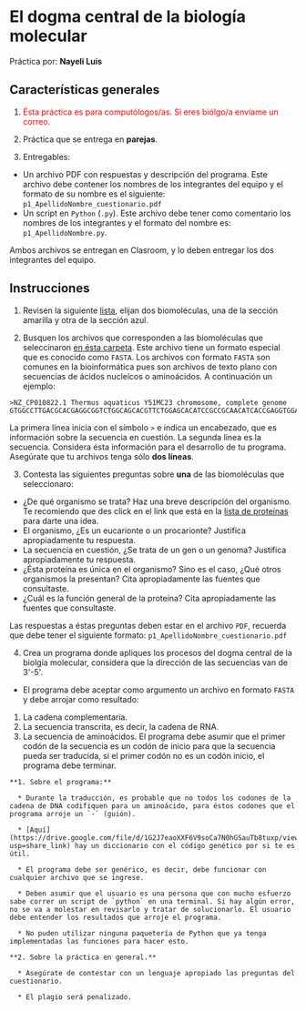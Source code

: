 # El dogma central de la biología molecular
Práctica por: **Nayeli Luis**

## Características generales

1. <font color="red">Ésta práctica es para computólogos/as. Si eres biólgo/a envíame un correo.</font>

2. Práctica que se entrega en **parejas**. 

3. Entregables: 
  * Un archivo PDF con respuestas y descripción del programa. Este archivo debe contener los nombres de los integrantes del equipo y el formato de su nombre es el siguiente: `p1_ApellidoNombre_cuestionario.pdf`
  * Un script en `Python` (`.py`). Este archivo debe tener como comentario los nombres de los integrantes y el formato del nombre es: `p1_ApellidoNombre.py`.

Ambos archivos se entregan en Clasroom, y lo deben entregar los dos integrantes del equipo. 

## Instrucciones 

1. Revisen la siguiente [lista](https://docs.google.com/spreadsheets/d/1UKyPqcmmgYuCQQb5_Zoyt-pTuSA4itq7/edit?usp=share_link&ouid=117981748854039384449&rtpof=true&sd=true), elijan dos biomoléculas, una de la sección amarilla y otra de la sección azul.

2. Busquen los archivos que corresponden a las biomoléculas que seleccinaron [en ésta carpeta](https://drive.google.com/drive/folders/1ZvdIAHk12rULTPYz7MnXT3OeGZD0uBjF?usp=share_link). Este archivo tiene un formato especial que es conocido como `FASTA`. Los archivos con formato `FASTA` son comunes en la bioinformática pues son archivos de texto plano con secuencias de ácidos nucleícos o aminoácidos. A continuación un ejemplo: 

```
>NZ_CP010822.1 Thermus aquaticus Y51MC23 chromosome, complete genome
GTGGCCTTGACGCACGAGGCGGTCTGGCAGCACGTTCTGGAGCACATCCGCCGCAACATCACCGAGGTGGAGTACCACACCTGGTTTGAAAGGATCCGCCCCCTGGGTATCCGGGAAGGGGTTTTGGAGCTGGCGGTGCCCACCTCCTTCGCCCTGGACTGGATCAAGCGGCACTACGCCCCCCTGATCCAGGAGGCTTTAGGCCTCCTGGGGGCCCAGGTACCCCGCTTTGAGCTTTTGGTGGTGCCCGGAGCGCCCAGCCGGTCCAGGTGGACATCTTCCAGGCCGTCCCCCAGGCCGACCAGGGGAAGTCCAAGCT
```

La primera línea inicia con el símbolo `>` e indica un encabezado, que es información sobre la secuencia en cuestión. La segunda línea es la secuencia. Considera ésta información para el desarrollo de tu programa. Asegúrate que tu archivos tenga sólo **dos líneas**.

3. Contesta las siguientes preguntas sobre **una** de las biomoléculas que seleccionaro: 

  * ¿De qué organismo se trata? Haz una breve descripción del organismo. Te recomiendo que des click en el link que está en la [lista de proteínas](https://docs.google.com/spreadsheets/d/1UKyPqcmmgYuCQQb5_Zoyt-pTuSA4itq7/edit?usp=share_link&ouid=117981748854039384449&rtpof=true&sd=true) para darte una idea.
  * El organismo, ¿Es un eucarionte o un procarionte? Justifica apropiadamente tu respuesta.
  * La secuencia en cuestión, ¿Se trata de un gen o un genoma? Justifica apropiadamente tu respuesta.
  * ¿Ésta proteína es única en el organismo? Sino es el caso, ¿Qué otros organismos la presentan? Cita apropiadamente las fuentes que consultaste.
  * ¿Cuál es la función general de la proteína? Cita apropiadamente las fuentes que consultaste.
  
Las respuestas a éstas preguntas deben estar en el archivo `PDF`, recuerda que debe tener el siguiente formato: `p1_ApellidoNombre_cuestionario.pdf`

4. Crea un programa donde apliques los procesos del dogma central de la biolgía molecular, considera que la dirección de las secuencias van de 3'-5'. 

  * El programa debe aceptar como argumento un archivo en formato `FASTA` y debe arrojar como resultado:

  1. La cadena complementaria. 
  2. La secuencia transcrita, es decir, la cadena de RNA.
  3. La secuencia de aminoácidos. El programa debe asumir que el primer codón de la secuencia es un codón de inicio para que la secuencia pueda ser traducida, si el primer codón no es un codón inicio, el programa debe terminar. 

```{warning} **Consideraciones importantes**
**1. Sobre el programa:** 

  * Durante la traducción, es probable que no todos los codones de la cadena de DNA codifiquen para un aminoácido, para éstos codones que el programa arroje un `-` (guión).

  * [Aquí](https://drive.google.com/file/d/1G2J7eaoXXF6V9soCa7N0hGSauTb8tuxp/view?usp=share_link) hay un diccionario con el código genético por si te es útil.

  * El programa debe ser genérico, es decir, debe funcionar con cualquier archivo que se ingrese.

  * Deben asumir que el usuario es una persona que con mucho esfuerzo sabe correr un script de `python` en una terminal. Si hay algún error, no se va a molestar en revisarlo y tratar de solucionarlo. El usuario  debe entender los resultados que arroje el programa.

  * No puden utilizar ninguna paquetería de Python que ya tenga implementadas las funciones para hacer esto.

**2. Sobre la práctica en general.** 

  * Asegúrate de contestar con un lenguaje apropiado las preguntas del cuestionario. 

  * El plagio será penalizado.
```